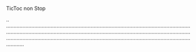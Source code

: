 TicToc non Stop

..
................................................................................................................................................................................................................................................................................................................................................................................................